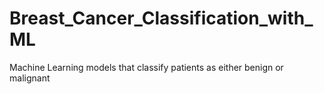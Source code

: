 # Breast_Cancer_Classification_with_ML
Machine Learning models that classify patients as either benign or malignant
